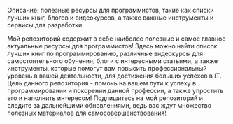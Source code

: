 Описание: полезные ресурсы для программистов, такие как списки лучших книг, блогов и видеокурсов, а также важные инструменты и сервисы для разработки.

Мой репозиторий содержит в себе наиболее полезные и самое главное актуальные ресурсы для программистов! Здесь можно найти список лучших книг по программированию, различные видеокурсы для самостоятельного обучения, блоги с интересными статьями, а также инструменты, которые помогут вам повысить профессиональный уровень в вашей деятельности, для достижения больших успехов в IT. Цель данного репозитория - помочь на вашем пути к успеху в программировании и покорении данной профессии, а также упростить его и наполнить интересом! Подпишитесь на мой репозиторий и следите за дальнейшими обновлениями, ведь вас ждут множество полезных материалов для самосовершенствования!
